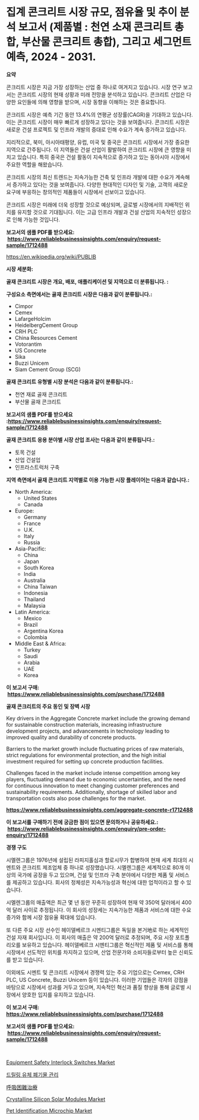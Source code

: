 <p><h1>집계 콘크리트 시장 규모, 점유율 및 추이 분석 보고서 (제품별 : 천연 소재 콘크리트 총합, 부산물 콘크리트 총합), 그리고 세그먼트 예측, 2024 - 2031.</h1></p><p><strong>요약</strong></p>
<p><p>콘크리트 시장은 지금 가장 성장하는 산업 중 하나로 여겨지고 있습니다. 시장 연구 보고서는 콘크리트 시장의 현재 상황과 미래 전망을 분석하고 있습니다. 콘크리트 산업은 다양한 요인들에 의해 영향을 받으며, 시장 동향을 이해하는 것은 중요합니다.</p><p>콘크리트 시장은 예측 기간 동안 13.4%의 연평균 성장률(CAGR)을 기대하고 있습니다. 이는 콘크리트 시장이 매우 빠르게 성장하고 있다는 것을 보여줍니다. 콘크리트 시장은 새로운 건설 프로젝트 및 인프라 개발의 증대로 인해 수요가 계속 증가하고 있습니다.</p><p>지리적으로, 북미, 아시아태평양, 유럽, 미국 및 중국은 콘크리트 시장에서 가장 중요한 지역으로 간주됩니다. 이 지역들은 건설 산업이 활발하여 콘크리트 시장에 큰 영향을 미치고 있습니다. 특히 중국은 건설 활동이 지속적으로 증가하고 있는 동아시아 시장에서 주요한 역할을 해왔습니다.</p><p>콘크리트 시장의 최신 트렌드는 지속가능한 건축 및 인프라 개발에 대한 수요가 계속해서 증가하고 있다는 것을 보여줍니다. 다양한 현대적인 디자인 및 기술, 고객의 새로운 요구에 부응하는 창의적인 제품들이 시장에서 선보이고 있습니다.</p><p>콘크리트 시장은 미래에 더욱 성장할 것으로 예상되며, 글로벌 시장에서의 지배적인 위치를 유지할 것으로 기대됩니다. 이는 고급 인프라 개발과 건설 산업의 지속적인 성장으로 인해 가능한 것입니다.</p></p>
<p><strong>보고서의 샘플 PDF를 받으세요: &nbsp;<a href="https://www.reliablebusinessinsights.com/enquiry/request-sample/1712488">https://www.reliablebusinessinsights.com/enquiry/request-sample/1712488</a></strong></p>
<p><a href="https://en.wikipedia.org/wiki/PUBLIB">https://en.wikipedia.org/wiki/PUBLIB</a></p>
<p><strong>시장 세분화:</strong></p>
<p><strong> 골재 콘크리트 시장은 개요, 배포, 애플리케이션 및 지역으로 더 분류됩니다. :</strong></p>
<p><strong>구성요소 측면에서는 골재 콘크리트 시장은 다음과 같이 분류됩니다.:</strong></p>
<p><ul><li>Cimpor</li><li>Cemex</li><li>LafargeHolcim</li><li>HeidelbergCement Group</li><li>CRH PLC</li><li>China Resources Cement</li><li>Votorantim</li><li>US Concrete</li><li>Sika</li><li>Buzzi Unicem</li><li>Siam Cement Group (SCG)</li></ul></p>
<p><strong> 골재 콘크리트 유형별 시장 분석은 다음과 같이 분류됩니다.:</strong></p>
<p><ul><li>천연 재료 골재 콘크리트</li><li>부산물 골재 콘크리트</li></ul></p>
<p><strong>보고서의 샘플 PDF를 받으세요 :<a href="https://www.reliablebusinessinsights.com/enquiry/request-sample/1712488">https://www.reliablebusinessinsights.com/enquiry/request-sample/1712488</a></strong></p>
<p><strong> 골재 콘크리트 응용 분야별 시장 산업 조사는 다음과 같이 분류됩니다.:</strong></p>
<p><ul><li>토목 건설</li><li>산업 건설업</li><li>인프라스트럭처 구축</li></ul></p>
<p><strong>지역 측면에서 골재 콘크리트 지역별로 이용 가능한 시장 플레이어는 다음과 같습니다.:</strong></p>
<p><ul>
    <li>
        North America:
        <ul>
            <li>United States</li>
            <li>Canada</li>
        </ul>
    </li>
    <li>
        Europe:
        <ul>
            <li>Germany</li>
            <li>France</li>
            <li>U.K.</li>
            <li>Italy</li>
            <li>Russia</li>
        </ul>
    </li>
    <li>
        Asia-Pacific:
        <ul>
            <li>China</li>
            <li>Japan</li>
            <li>South Korea</li>
            <li>India</li>
            <li>Australia</li>
            <li>China Taiwan</li>
            <li>Indonesia</li>
            <li>Thailand</li>
            <li>Malaysia</li>
        </ul>
    </li>
    <li>
        Latin America:
        <ul>
            <li>Mexico</li>
            <li>Brazil</li>
            <li>Argentina Korea</li>
            <li>Colombia</li>
        </ul>
    </li>
    <li>
        Middle East & Africa:
        <ul>
            <li>Turkey</li>
            <li>Saudi</li>
            <li>Arabia</li>
            <li>UAE</li>
            <li>Korea</li>
        </ul>
    </li>
    </ul></p>
<p><strong>이 보고서 구매: &nbsp;<a href="https://www.reliablebusinessinsights.com/purchase/1712488">https://www.reliablebusinessinsights.com/purchase/1712488</a></strong></p>
<p><strong>골재 콘크리트의 주요 동인 및 장벽 시장</strong></p>
<p><p>Key drivers in the Aggregate Concrete market include the growing demand for sustainable construction materials, increasing infrastructure development projects, and advancements in technology leading to improved quality and durability of concrete products. </p><p>Barriers to the market growth include fluctuating prices of raw materials, strict regulations for environmental protection, and the high initial investment required for setting up concrete production facilities.</p><p>Challenges faced in the market include intense competition among key players, fluctuating demand due to economic uncertainties, and the need for continuous innovation to meet changing customer preferences and sustainability requirements. Additionally, shortage of skilled labor and transportation costs also pose challenges for the market.</p></p>
<p><strong><a href="https://www.reliablebusinessinsights.com/aggregate-concrete-r1712488">https://www.reliablebusinessinsights.com/aggregate-concrete-r1712488</a></strong></p>
<p><strong>이 보고서를 구매하기 전에 궁금한 점이 있으면 문의하거나 공유하세요.: &nbsp;<a href="https://www.reliablebusinessinsights.com/enquiry/pre-order-enquiry/1712488">https://www.reliablebusinessinsights.com/enquiry/pre-order-enquiry/1712488</a></strong></p>
<p><strong>경쟁 구도</strong></p>
<p><p>시멜렌그룹은 1976년에 설립된 라피지홀심과 할로시무가 합병하여 현재 세계 최대의 시멘트와 콘크리트 제조업체 중 하나로 성장했습니다. 시멜렌그룹은 세계적으로 80개 이상의 국가에 공장을 두고 있으며, 건설 및 인프라 구축 분야에서 다양한 제품 및 서비스를 제공하고 있습니다. 회사의 정체성은 지속가능성과 혁신에 대한 업적이라고 할 수 있습니다.</p><p>시멜렌그룹의 매출액은 최근 몇 년 동안 꾸준히 성장하여 현재 약 350억 달러에서 400억 달러 사이로 추정됩니다. 이 회사의 성장세는 지속가능한 제품과 서비스에 대한 수요 증가와 함께 시장 점유율 확대에 있습니다.</p><p>또 다른 주요 시장 선수인 헤이델베르크 시멘티그룹은 독일을 본거地로 하는 세계적인 건설 자재 회사입니다. 이 회사의 매출은 약 200억 달러로 추정되며, 주요 시장 포트폴리오를 보유하고 있습니다. 헤이델베르크 시멘티그룹은 혁신적인 제품 및 서비스를 통해 시장에서 선도적인 위치를 차지하고 있으며, 산업 전문가와 소비자들로부터 높은 신뢰도를 받고 있습니다.</p><p>이외에도 시멘트 및 콘크리트 시장에서 경쟁력 있는 주요 기업으로는 Cemex, CRH PLC, US Concrete, Buzzi Unicem 등이 있습니다. 이러한 기업들은 각자의 강점을 바탕으로 시장에서 성과를 거두고 있으며, 지속적인 혁신과 품질 향상을 통해 글로벌 시장에서 양호한 입지를 유지하고 있습니다.</p></p>
<p><strong>이 보고서 구매: &nbsp; <a href="https://www.reliablebusinessinsights.com/purchase/1712488">https://www.reliablebusinessinsights.com/purchase/1712488</a></strong></p>
<p><strong>보고서의 샘플 PDF를 받으세요: &nbsp;<a href="https://www.reliablebusinessinsights.com/enquiry/request-sample/1712488">https://www.reliablebusinessinsights.com/enquiry/request-sample/1712488</a></strong><strong></strong></p>
<p>&nbsp;</p>
<p><p><a href="https://github.com/tristaoole5674/Market-Research-Report-List-1/blob/main/equipment-safety-interlock-switches-market.md">Equipment Safety Interlock Switches Market</a></p><p><a href="https://github.com/shampaakter36/Market-Research-Report-List-1/blob/main/5415947185595.md">드릴링 유체 폐기물 관리</a></p><p><a href="https://github.com/RandallRunte2023/Market-Research-Report-List-2/blob/main/7017374182883.md">呼吸困難治療</a></p><p><a href="https://medium.com/@jeancoleman732/crystalline-silicon-solar-modules-market-size-is-growing-at-cagr-of-4-2-8e661a8794f5">Crystalline Silicon Solar Modules Market</a></p><p><a href="https://github.com/sarahterry458/Market-Research-Report-List-1/blob/main/pet-identification-microchip-market.md">Pet Identification Microchip Market</a></p></p>